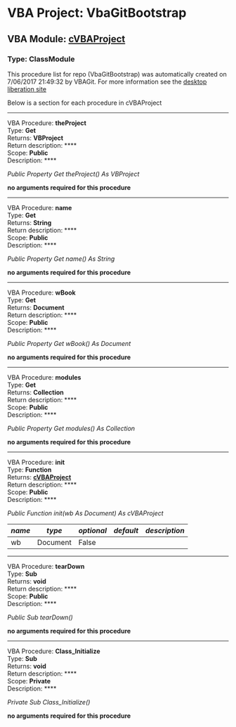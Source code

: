 # VBA Project: **VbaGitBootstrap**
## VBA Module: **[cVBAProject](/libraries/cVBAProject.cls "source is here")**
### Type: ClassModule  

This procedure list for repo (VbaGitBootstrap) was automatically created on 7/06/2017 21:49:32 by VBAGit.
For more information see the [desktop liberation site](http://ramblings.mcpher.com/Home/excelquirks/drivesdk/gettinggithubready "desktop liberation")

Below is a section for each procedure in cVBAProject

---
VBA Procedure: **theProject**  
Type: **Get**  
Returns: **VBProject**  
Return description: ****  
Scope: **Public**  
Description: ****  

*Public Property Get theProject() As VBProject*  

**no arguments required for this procedure**


---
VBA Procedure: **name**  
Type: **Get**  
Returns: **String**  
Return description: ****  
Scope: **Public**  
Description: ****  

*Public Property Get name() As String*  

**no arguments required for this procedure**


---
VBA Procedure: **wBook**  
Type: **Get**  
Returns: **Document**  
Return description: ****  
Scope: **Public**  
Description: ****  

*Public Property Get wBook() As Document*  

**no arguments required for this procedure**


---
VBA Procedure: **modules**  
Type: **Get**  
Returns: **Collection**  
Return description: ****  
Scope: **Public**  
Description: ****  

*Public Property Get modules() As Collection*  

**no arguments required for this procedure**


---
VBA Procedure: **init**  
Type: **Function**  
Returns: **[cVBAProject](/libraries/cVBAProject_cls.md "cVBAProject")**  
Return description: ****  
Scope: **Public**  
Description: ****  

*Public Function init(wb As Document) As cVBAProject*  

*name*|*type*|*optional*|*default*|*description*
---|---|---|---|---
wb|Document|False||


---
VBA Procedure: **tearDown**  
Type: **Sub**  
Returns: **void**  
Return description: ****  
Scope: **Public**  
Description: ****  

*Public Sub tearDown()*  

**no arguments required for this procedure**


---
VBA Procedure: **Class_Initialize**  
Type: **Sub**  
Returns: **void**  
Return description: ****  
Scope: **Private**  
Description: ****  

*Private Sub Class_Initialize()*  

**no arguments required for this procedure**
